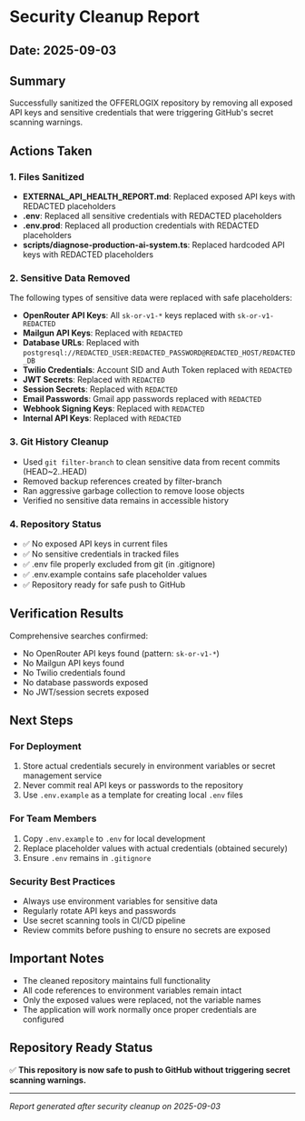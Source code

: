 # Security Cleanup Report

## Date: 2025-09-03

## Summary
Successfully sanitized the OFFERLOGIX repository by removing all exposed API keys and sensitive credentials that were triggering GitHub's secret scanning warnings.

## Actions Taken

### 1. Files Sanitized
- **EXTERNAL_API_HEALTH_REPORT.md**: Replaced exposed API keys with REDACTED placeholders
- **.env**: Replaced all sensitive credentials with REDACTED placeholders
- **.env.prod**: Replaced all production credentials with REDACTED placeholders
- **scripts/diagnose-production-ai-system.ts**: Replaced hardcoded API keys with REDACTED placeholders

### 2. Sensitive Data Removed
The following types of sensitive data were replaced with safe placeholders:

- **OpenRouter API Keys**: All `sk-or-v1-*` keys replaced with `sk-or-v1-REDACTED`
- **Mailgun API Keys**: Replaced with `REDACTED`
- **Database URLs**: Replaced with `postgresql://REDACTED_USER:REDACTED_PASSWORD@REDACTED_HOST/REDACTED_DB`
- **Twilio Credentials**: Account SID and Auth Token replaced with `REDACTED`
- **JWT Secrets**: Replaced with `REDACTED`
- **Session Secrets**: Replaced with `REDACTED`
- **Email Passwords**: Gmail app passwords replaced with `REDACTED`
- **Webhook Signing Keys**: Replaced with `REDACTED`
- **Internal API Keys**: Replaced with `REDACTED`

### 3. Git History Cleanup
- Used `git filter-branch` to clean sensitive data from recent commits (HEAD~2..HEAD)
- Removed backup references created by filter-branch
- Ran aggressive garbage collection to remove loose objects
- Verified no sensitive data remains in accessible history

### 4. Repository Status
- ✅ No exposed API keys in current files
- ✅ No sensitive credentials in tracked files
- ✅ .env file properly excluded from git (in .gitignore)
- ✅ .env.example contains safe placeholder values
- ✅ Repository ready for safe push to GitHub

## Verification Results
Comprehensive searches confirmed:
- No OpenRouter API keys found (pattern: `sk-or-v1-*`)
- No Mailgun API keys found
- No Twilio credentials found
- No database passwords exposed
- No JWT/session secrets exposed

## Next Steps

### For Deployment
1. Store actual credentials securely in environment variables or secret management service
2. Never commit real API keys or passwords to the repository
3. Use `.env.example` as a template for creating local `.env` files

### For Team Members
1. Copy `.env.example` to `.env` for local development
2. Replace placeholder values with actual credentials (obtained securely)
3. Ensure `.env` remains in `.gitignore`

### Security Best Practices
- Always use environment variables for sensitive data
- Regularly rotate API keys and passwords
- Use secret scanning tools in CI/CD pipeline
- Review commits before pushing to ensure no secrets are exposed

## Important Notes
- The cleaned repository maintains full functionality
- All code references to environment variables remain intact
- Only the exposed values were replaced, not the variable names
- The application will work normally once proper credentials are configured

## Repository Ready Status
✅ **This repository is now safe to push to GitHub without triggering secret scanning warnings.**

---
*Report generated after security cleanup on 2025-09-03*